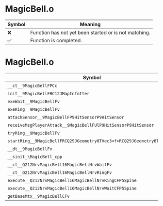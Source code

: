 # MagicBell.o
| Symbol | Meaning 
| ------------- | ------------- 
| :x: | Function has not yet been started or is not matching. 
| :white_check_mark: | Function is completed. 


# MagicBell.o
| Symbol | Decompiled? |
| ------------- | ------------- |
| `__ct__9MagicBellFPCc` | :x: |
| `init__9MagicBellFRC12JMapInfoIter` | :x: |
| `exeWait__9MagicBellFv` | :x: |
| `exeRing__9MagicBellFv` | :x: |
| `attackSensor__9MagicBellFP9HitSensorP9HitSensor` | :x: |
| `receiveMsgPlayerAttack__9MagicBellFUlP9HitSensorP9HitSensor` | :x: |
| `tryRing__9MagicBellFv` | :x: |
| `startRing__9MagicBellFRCQ29JGeometry8TVec3<f>RCQ29JGeometry8TVec3<f>` | :x: |
| `__dt__9MagicBellFv` | :x: |
| `__sinit_\MagicBell_cpp` | :x: |
| `__ct__Q212NrvMagicBell16MagicBellNrvWaitFv` | :x: |
| `__ct__Q212NrvMagicBell16MagicBellNrvRingFv` | :x: |
| `execute__Q212NrvMagicBell16MagicBellNrvRingCFP5Spine` | :x: |
| `execute__Q212NrvMagicBell16MagicBellNrvWaitCFP5Spine` | :x: |
| `getBaseMtx__9MagicBellCFv` | :x: |
